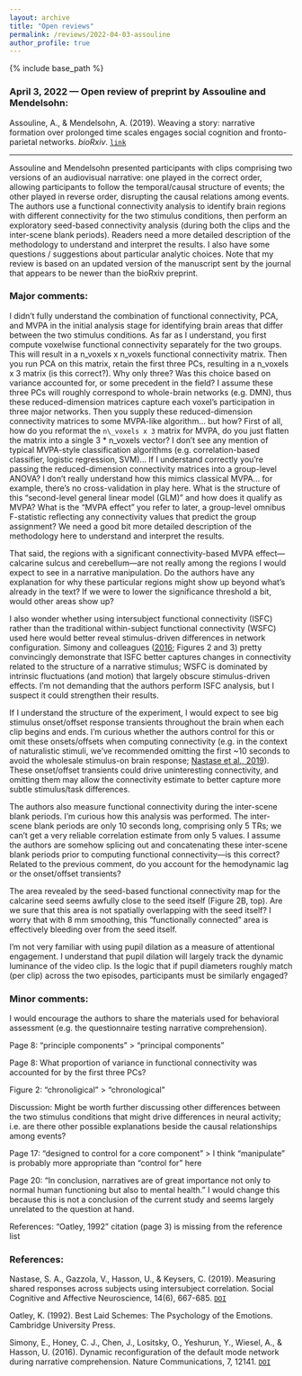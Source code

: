 ```yaml
---
layout: archive
title: "Open reviews"
permalink: /reviews/2022-04-03-assouline
author_profile: true
---
```


{% include base_path %}


### April 3, 2022 &mdash; Open review of preprint by Assouline and Mendelsohn:
Assouline, A., & Mendelsohn, A. (2019). Weaving a story: narrative formation over prolonged time scales engages social cognition and fronto-parietal networks. *bioRxiv*. [`link`](https://doi.org/10.1101/667618)

---

Assouline and Mendelsohn presented participants with clips comprising two versions of an audiovisual narrative: one played in the correct order, allowing participants to follow the temporal/causal structure of events; the other played in reverse order, disrupting the causal relations among events. The authors use a functional connectivity analysis to identify brain regions with different connectivity for the two stimulus conditions, then perform an exploratory seed-based connectivity analysis (during both the clips and the inter-scene blank periods). Readers need a more detailed description of the methodology to understand and interpret the results. I also have some questions / suggestions about particular analytic choices. Note that my review is based on an updated version of the manuscript sent by the journal that appears to be newer than the bioRxiv preprint.

### Major comments:

I didn’t fully understand the combination of functional connectivity, PCA, and MVPA in the initial analysis stage for identifying brain areas that differ between the two stimulus conditions. As far as I understand, you first compute voxelwise functional connectivity separately for the two groups. This will result in a n\_voxels x n\_voxels functional connectivity matrix. Then you run PCA on this matrix, retain the first three PCs, resulting in a n\_voxels x 3 matrix (is this correct?). Why only three? Was this choice based on variance accounted for, or some precedent in the field? I assume these three PCs will roughly correspond to whole-brain networks (e.g. DMN), thus these reduced-dimension matrices capture each voxel’s participation in three major networks. Then you supply these reduced-dimension connectivity matrices to some MVPA-like algorithm… but how? First of all, how do you reformat the `n\_voxels x 3` matrix for MVPA, do you just flatten the matrix into a single 3 * n\_voxels vector? I don’t see any mention of typical MVPA-style classification algorithms (e.g. correlation-based classifier, logistic regression, SVM)... If I understand correctly you’re passing the reduced-dimension connectivity matrices into a group-level ANOVA? I don’t really understand how this mimics classical MVPA… for example, there’s no cross-validation in play here. What is the structure of this “second-level general linear model (GLM)” and how does it qualify as MVPA? What is the “MVPA effect” you refer to later, a group-level omnibus F-statistic reflecting any connectivity values that predict the group assignment? We need a good bit more detailed description of the methodology here to understand and interpret the results.

That said, the regions with a significant connectivity-based MVPA effect—calcarine sulcus and cerebellum—are not really among the regions I would expect to see in a narrative manipulation. Do the authors have any explanation for why these particular regions might show up beyond what’s already in the text? If we were to lower the significance threshold a bit, would other areas show up?

I also wonder whether using intersubject functional connectivity (ISFC) rather than the traditional within-subject functional connectivity (WSFC) used here would better reveal stimulus-driven differences in network configuration. Simony and colleagues ([2016](https://doi.org/10.1038/ncomms12141); Figures 2 and 3) pretty convincingly demonstrate that ISFC better captures changes in connectivity related to the structure of a narrative stimulus; WSFC is dominated by intrinsic fluctuations (and motion) that largely obscure stimulus-driven effects. I’m not demanding that the authors perform ISFC analysis, but I suspect it could strengthen their results.

If I understand the structure of the experiment, I would expect to see big stimulus onset/offset response transients throughout the brain when each clip begins and ends. I’m curious whether the authors control for this or omit these onsets/offsets when computing connectivity (e.g. in the context of naturalistic stimuli, we’ve recommended omitting the first ~10 seconds to avoid the wholesale stimulus-on brain response; [Nastase et al., 2019](https://doi.org/10.1093/scan/nsz037)). These onset/offset transients could drive uninteresting connectivity, and omitting them may allow the connectivity estimate to better capture more subtle stimulus/task differences.

The authors also measure functional connectivity during the inter-scene blank periods. I’m curious how this analysis was performed. The inter-scene blank periods are only 10 seconds long, comprising only 5 TRs; we can’t get a very reliable correlation estimate from only 5 values. I assume the authors are somehow splicing out and concatenating these inter-scene blank periods prior to computing functional connectivity—is this correct? Related to the previous comment, do you account for the hemodynamic lag or the onset/offset transients?

The area revealed by the seed-based functional connectivity map for the calcarine seed seems awfully close to the seed itself (Figure 2B, top). Are we sure that this area is not spatially overlapping with the seed itself? I worry that with 8 mm smoothing, this “functionally connected” area is effectively bleeding over from the seed itself.

I’m not very familiar with using pupil dilation as a measure of attentional engagement. I understand that pupil dilation will largely track the dynamic luminance of the video clip. Is the logic that if pupil diameters roughly match (per clip) across the two episodes, participants must be similarly engaged?


### Minor comments:

I would encourage the authors to share the materials used for behavioral assessment (e.g. the questionnaire testing narrative comprehension).

Page 8: “principle components” > “principal components”

Page 8: What proportion of variance in functional connectivity was accounted for by the first three PCs?

Figure 2: “chronoligical” > “chronological”

Discussion: Might be worth further discussing other differences between the two stimulus conditions that might drive differences in neural activity; i.e. are there other possible explanations beside the causal relationships among events?

Page 17: “designed to control for a core component” > I think “manipulate” is probably more appropriate than “control for” here

Page 20: “In conclusion, narratives are of great importance not only to normal human
functioning but also to mental health.” I would change this because this is not a conclusion of the current study and seems largely unrelated to the question at hand.

References: “Oatley, 1992” citation (page 3) is missing from the reference list

### References:

Nastase, S. A., Gazzola, V., Hasson, U., & Keysers, C. (2019). Measuring shared responses across subjects using intersubject correlation. Social Cognitive and Affective Neuroscience, 14(6), 667-685. [`DOI`](https://doi.org/10.1093/scan/nsz037)

Oatley, K. (1992). Best Laid Schemes: The Psychology of the Emotions. Cambridge University Press.

Simony, E., Honey, C. J., Chen, J., Lositsky, O., Yeshurun, Y., Wiesel, A., & Hasson, U. (2016). Dynamic reconfiguration of the default mode network during narrative comprehension. Nature Communications, 7, 12141. [`DOI`](https://doi.org/10.1038/ncomms12141)

